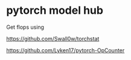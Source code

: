 # pytorch model hub

Get flops using

https://github.com/Swall0w/torchstat

https://github.com/Lyken17/pytorch-OpCounter
